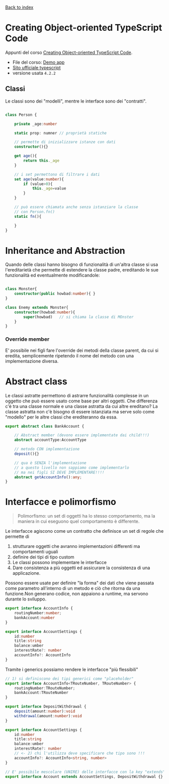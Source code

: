 [Back to index](README.md)

# Creating Object-oriented TypeScript Code

Appunti del corso [Creating Object-oriented TypeScript Code](https://app.pluralsight.com/library/courses/typescript-creating-object-oriented-code/table-of-contents). 
- File del corso: [Demo app](https://github.com/DanWahlin/TypeScriptDemos)
- [Sito ufficiale typescript](https://www.typescriptlang.org)
- versione usata `4.2.2`

## Classi
Le classi sono dei "modelli", mentre le interface sono dei "contratti".
```typescript

class Person {

    private _age:number

    static prop: numner // proprietà statiche

    // permette di inizializzare istanze con dati
    constructor(){}

    get age(){
        return this._age
    }

    // i set permettono di filtrare i dati
    set age(value:number){
        if (value>0){
            this._age=value
        }
    }

    // può essere chiamata anche senza istanziare la classe
    // con Person.fn()
    static fn(){

    }
}
```

# Inheritance and Abstraction
Quando delle classi hanno bisogno di funzionalità di un'altra classe si usa l'ereditarietà che permette di estendere la classe padre, ereditando le sue funzionalità ed eventualmente modificandole:
```typescript

class Monster{
    constructor(public howbad:number){ }
}

class Enemy extends Monster{
    constructor(howbad:number){
        super(howbad)   // si chiama la classe di MOnster
    }
}
```
### Override member
E' possibile nei figli fare l'override dei metodi della classe parent, da cui si eredita, semplicemente ripetendo il nome del metodo con una implementazione diversa.

# Abstract class
Le classi astratte permettono di astrarre funzionalità complesse in un oggetto che può essere usato come base per altri oggetti. Che differenza c'è tra una classe normale e una classe astratta da cui altre ereditano? La classe astratta non c'è bisogno di essere istanziata ma serve solo come "modello" per le altre classi che erediteranno da essa.

```typescript
export abstract class BankAccount {

    // Abstract member (devono essere implementate dai child!!!)
    abstract accountType:AccountType

    // metodo CON implementazione
    deposit(){}

    // qua è SENZA l'implementazione
    // a questo livello non sappiamo come implementarlo
    // ma nei figli SI DEVE IMPLEMENTARE!!!!
    abstract getAccountInfo():any;
}
```

# Interfacce e polimorfismo
> Polimorfismo: un set di oggetti ha lo stesso comportamento, ma la maniera in cui eseguono quel comportamento è differente. 

Le interfacce agiscono come un contratto che definisce un set di regole che permette di 
1) strutturare oggetti che avranno implementazioni differenti ma comportamenti uguali 
2) definire dei tipi di tipo custom
3) Le classi possono implementare le interfacce 
4) Dare consistenza a più oggetti ed assicurare la consistenza di una applicazione. 

Possono essere usate per definire "la forma" dei dati che viene passata come parametro all'interno di un metodo e ciò che ritorna da una funzione.Non generano codice, non appaiono a runtime, ma servono  durante lo sviluppo.

```typescript
export interface AccountInfo {
    routingNumber:number;
    bankAccount:number
} 

export interface AccountSettings {
    id:number
    title:string
    balance:umber
    interestRate?: number
    accountInfo?: AccountInfo
}
```

Tramite i generics possiamo rendere le interfacce "più flessibili"
```typescript
// 1) si definiscono dei tipi generici come "placeholder"
export interface AccountInfo<TRouteNumber, TRouteNumber> {
    routingNumber:TRouteNumber;
    bankAccount:TRouteNumber
} 

export interface DepositWithdrawal {
    deposit(amount:number):void
    withdrawal(amount:number):void
}

export interface AccountSettings {
    id:number
    title:string
    balance:umber
    interestRate?: number
    // <- 2) chi l'utilizza deve specificare che tipo sono !!!
    accountInfo?: AccountInfo<string, number> 
}

// E' possibile mescolare (UNIRE) delle interfacce con la key "extends"
export interface Account extends AccountSettings, DepositWithdrawal {}
```
